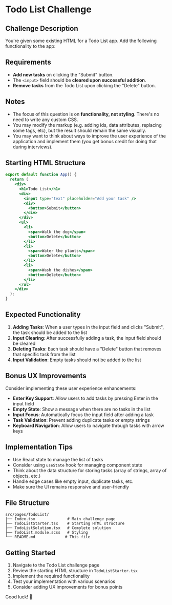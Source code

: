 # Todo List Challenge

## Challenge Description

You're given some existing HTML for a Todo List app. Add the following functionality to the app:

## Requirements

- **Add new tasks** on clicking the "Submit" button.
- The `<input>` field should be **cleared upon successful addition**.
- **Remove tasks** from the Todo List upon clicking the "Delete" button.

## Notes

- The focus of this question is on **functionality, not styling**. There's no need to write any custom CSS.
- You may modify the markup (e.g. adding ids, data attributes, replacing some tags, etc), but the result should remain the same visually.
- You may want to think about ways to improve the user experience of the application and implement them (you get bonus credit for doing that during interviews).

## Starting HTML Structure

```jsx
export default function App() {
  return (
    <div>
      <h1>Todo List</h1>
      <div>
        <input type="text" placeholder="Add your task" />
        <div>
          <button>Submit</button>
        </div>
      </div>
      <ul>
        <li>
          <span>Walk the dog</span>
          <button>Delete</button>
        </li>
        <li>
          <span>Water the plants</span>
          <button>Delete</button>
        </li>
        <li>
          <span>Wash the dishes</span>
          <button>Delete</button>
        </li>
      </ul>
    </div>
  );
}
```

## Expected Functionality

1. **Adding Tasks**: When a user types in the input field and clicks "Submit", the task should be added to the list
2. **Input Clearing**: After successfully adding a task, the input field should be cleared
3. **Deleting Tasks**: Each task should have a "Delete" button that removes that specific task from the list
4. **Input Validation**: Empty tasks should not be added to the list

## Bonus UX Improvements

Consider implementing these user experience enhancements:

- **Enter Key Support**: Allow users to add tasks by pressing Enter in the input field
- **Empty State**: Show a message when there are no tasks in the list
- **Input Focus**: Automatically focus the input field after adding a task
- **Task Validation**: Prevent adding duplicate tasks or empty strings
- **Keyboard Navigation**: Allow users to navigate through tasks with arrow keys

## Implementation Tips

- Use React state to manage the list of tasks
- Consider using `useState` hook for managing component state
- Think about the data structure for storing tasks (array of strings, array of objects, etc.)
- Handle edge cases like empty input, duplicate tasks, etc.
- Make sure the UI remains responsive and user-friendly

## File Structure

```
src/pages/TodoList/
├── Index.tsx              # Main challenge page
├── TodoListStarter.tsx    # Starting HTML structure
├── TodoListSolution.tsx   # Complete solution
├── TodoList.module.scss   # Styling
└── README.md             # This file
```

## Getting Started

1. Navigate to the Todo List challenge page
2. Review the starting HTML structure in `TodoListStarter.tsx`
3. Implement the required functionality
4. Test your implementation with various scenarios
5. Consider adding UX improvements for bonus points

Good luck! 🚀 
